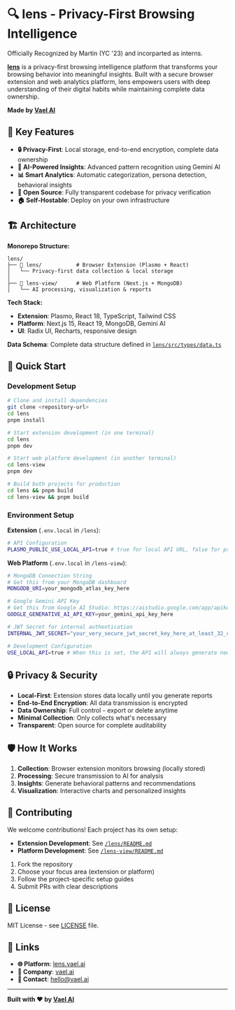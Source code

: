 # 🔍 lens - Privacy-First Browsing Intelligence


Officially Recognized by Martin (YC '23) and incorparted as interns. 

**[lens](https://lens.vael.ai)** is a privacy-first browsing intelligence platform that transforms your browsing behavior into meaningful insights. Built with a secure browser extension and web analytics platform, lens empowers users with deep understanding of their digital habits while maintaining complete data ownership.

**Made by [Vael AI](https://vael.ai)**

## 🌟 Key Features

-   **🔒 Privacy-First**: Local storage, end-to-end encryption, complete data ownership
-   **🧠 AI-Powered Insights**: Advanced pattern recognition using Gemini AI
-   **📊 Smart Analytics**: Automatic categorization, persona detection, behavioral insights
-   **🔐 Open Source**: Fully transparent codebase for privacy verification
-   **🏠 Self-Hostable**: Deploy on your own infrastructure

## 🏗️ Architecture

**Monorepo Structure:**

```
lens/
├── 📁 lens/           # Browser Extension (Plasmo + React)
│   └── Privacy-first data collection & local storage
│
├── 📁 lens-view/      # Web Platform (Next.js + MongoDB)
│   └── AI processing, visualization & reports
```

**Tech Stack:**

-   **Extension**: Plasmo, React 18, TypeScript, Tailwind CSS
-   **Platform**: Next.js 15, React 19, MongoDB, Gemini AI
-   **UI**: Radix UI, Recharts, responsive design

**Data Schema**: Complete data structure defined in [`lens/src/types/data.ts`](./lens/src/types/data.ts)

## 🚀 Quick Start

### Development Setup

```bash
# Clone and install dependencies
git clone <repository-url>
cd lens
pnpm install

# Start extension development (in one terminal)
cd lens
pnpm dev

# Start web platform development (in another terminal)
cd lens-view
pnpm dev

# Build both projects for production
cd lens && pnpm build
cd lens-view && pnpm build
```

### Environment Setup

**Extension** (`.env.local` in `/lens`):

```bash
# API Configuration
PLASMO_PUBLIC_USE_LOCAL_API=true # true for local API URL, false for production API URL (lens.vael.ai)
```

**Web Platform** (`.env.local` in `/lens-view`):

```bash
# MongoDB Connection String
# Get this from your MongoDB dashboard
MONGODB_URI=your_mongodb_atlas_key_here

# Google Gemini API Key
# Get this from Google AI Studio: https://aistudio.google.com/app/apikey
GOOGLE_GENERATIVE_AI_API_KEY=your_gemini_api_key_here

# JWT Secret for internal authentication
INTERNAL_JWT_SECRET="your_very_secure_jwt_secret_key_here_at_least_32_chars" # at least 32 characters

# Development Configuration
USE_LOCAL_API=true # When this is set, the API will always generate new reports regardless of data similarity or size differences (tells app you are running locally)
```

## 🔒 Privacy & Security

-   **Local-First**: Extension stores data locally until you generate reports
-   **End-to-End Encryption**: All data transmission is encrypted
-   **Data Ownership**: Full control - export or delete anytime
-   **Minimal Collection**: Only collects what's necessary
-   **Transparent**: Open source for complete auditability

## 🛡️ How It Works

1. **Collection**: Browser extension monitors browsing (locally stored)
2. **Processing**: Secure transmission to AI for analysis
3. **Insights**: Generate behavioral patterns and recommendations
4. **Visualization**: Interactive charts and personalized insights

## 🤝 Contributing

We welcome contributions! Each project has its own setup:

-   **Extension Development**: See [`/lens/README.md`](./lens/README.md)
-   **Platform Development**: See [`/lens-view/README.md`](./lens-view/README.md)

1. Fork the repository
2. Choose your focus area (extension or platform)
3. Follow the project-specific setup guides
4. Submit PRs with clear descriptions

## 📄 License

MIT License - see [LICENSE](LICENSE) file.

## 🔗 Links

-   **🌐 Platform**: [lens.vael.ai](https://lens.vael.ai)
-   **🏢 Company**: [vael.ai](https://vael.ai)
-   **📧 Contact**: [hello@vael.ai](mailto:hello@vael.ai)

---

**Built with ❤️ by [Vael AI](https://vael.ai)**

